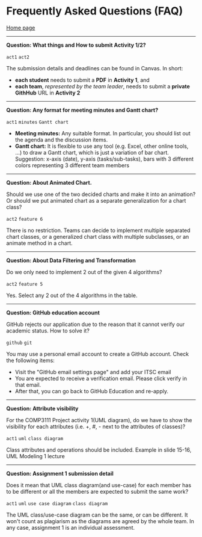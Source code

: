 # Frequently Asked Questions (FAQ)

[Home page](README.md)

---
**Question: What things and How to submit Activity 1/2?**

`act1` `act2`

The submission details and deadlines can be found in Canvas. In short:
- **each student** needs to submit a **PDF** in **Activity 1**, and 
- **each team**, *represented by the team leader*, needs to submit a **private GithHub** URL in **Activity 2**

---
**Question: Any format for meeting minutes and Gantt chart?**

`act1` `minutes` `Gantt chart`

- **Meeting minutes:** Any suitable format. In particular, you should list out the agenda and the discussion items.  
- **Gantt chart:** It is flexible to use any tool (e.g. Excel, other online tools, ...) to draw a Gantt chart, which is just a variation of bar chart. Suggestion: x-axis (date), y-axis (tasks/sub-tasks), bars with 3 different colors representing 3 different team members 

---
**Question: About Animated Chart.**

Should we use one of the two decided charts and make it into an animation? Or should we put animated chart as a separate generalization for a chart class?

`act2` `feature 6`

There is no restriction. Teams can decide to implement multiple separated chart classes, or a generalized chart class with multiple subclasses, or an animate method in a chart. 

---
**Question: About Data Filtering and Transformation** 

Do we only need to implement 2 out of the given 4 algorithms?

`act2` `feature 5`

Yes. Select any 2 out of the 4 algorithms in the table. 

---
**Question: GitHub education account**

GitHub rejects our application due to the reason that it cannot verify our academic status. How to solve it?

`github` `git`

You may use a personal email account to create a GitHub account. Check the following items:
- Visit the "GitHub email settings page" and add your ITSC email
- You are expected to receive a verification email. Please click verify in that email.
- After that, you can go back to GitHub Education and re-apply.

---
**Question: Attribute visibility**

For the COMP3111 Project activity 1(UML diagram), do we have to show the visibility for each attributes (i.e. +, #, - next to the attributes of classes)?

`act1` `uml` `class diagram`

Class attributes and operations should be included. Example in slide 15-16, UML Modeling 1 lecture

---
**Question: Assignment 1 submission detail**

Does it mean that UML class diagram(and use-case) for each member has to be different or all the members are expected to submit the same work?

`act1` `uml` `use case diagram` `class diagram`

The UML class/use-case diagram can be the same, or can be different. It won't count as plagiarism as the diagrams are agreed by the whole team. In any case, assignment 1 is an individual assessment.
